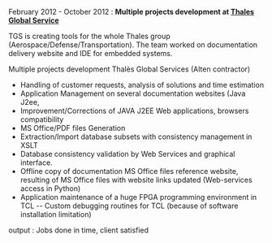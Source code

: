 
February 2012 - October 2012
:
**Multiple projects development at [Thales Global Service](http://thalesgroup.com/en)**

TGS is creating tools for the whole Thales group (Aerospace/Defense/Transportation). 
The team worked on documentation delivery website and IDE for embedded systems.

Multiple projects development
Thalès Global Services (Alten contractor)

- Handling of customer requests, analysis of solutions and time estimation
- Application Management on several documentation websites (Java J2ee, 
- Improvement/Corrections of JAVA J2EE Web applications, browsers compatibility
- MS Office/PDF files Generation
- Extraction/Import database subsets with consistency management in XSLT
- Database consistency validation by Web Services and graphical interface.
- Offline copy of documentation MS Office files reference website, resulting of MS Office files with website links updated (Web-services access in Python)
- Application maintenance of a huge FPGA programming environment in TCL
-- Custom debugging routines for TCL (because of software installation limitation)

output : Jobs done in time, client satisfied